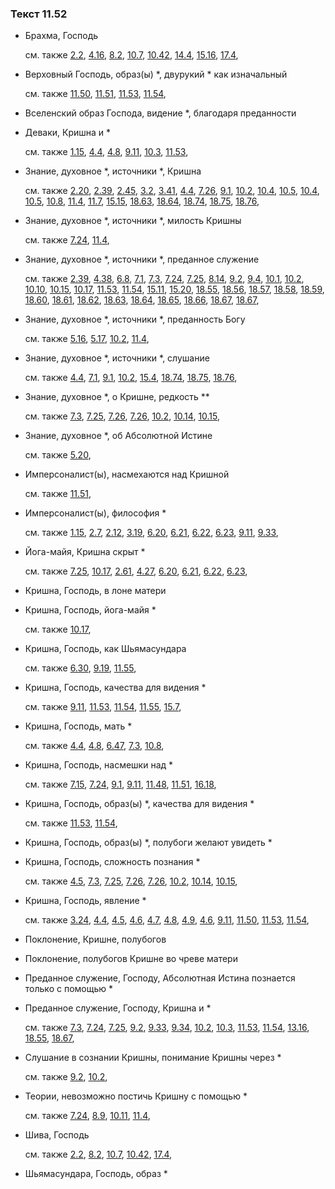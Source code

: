 ### Текст 11.52
	
- Брахма, Господь

	см. также  [2.2](../02/0202.md),  [4.16](../04/0416.md),  [8.2](../08/0802.md),  [10.7](../10/1007.md),  [10.42](../10/1042.md),  [14.4](../14/1404.md),  [15.16](../15/1516.md),  [17.4](../17/1704.md), 
	
- Верховный Господь, образ(ы) *, двурукий * как изначальный

	см. также  [11.50](../11/1150.md),  [11.51](../11/1151.md),  [11.53](../11/1153.md),  [11.54](../11/1154.md), 
	
- Вселенский образ Господа, видение *, благодаря преданности

	
- Деваки, Кришна и *

	см. также  [1.15](../01/0115.md),  [4.4](../04/0404.md),  [4.8](../04/0408.md),  [9.11](../09/0911.md),  [10.3](../10/1003.md),  [11.53](../11/1153.md), 
	
- Знание, духовное *, источники *, Кришна

	см. также  [2.20](../02/0220.md),  [2.39](../02/0239.md),  [2.45](../02/0245.md),  [3.2](../03/0302.md),  [3.41](../03/0341.md),  [4.4](../04/0404.md),  [7.26](../07/0726.md),  [9.1](../09/0901.md),  [10.2](../10/1002.md),  [10.4](../10/1004.md),  [10.5](../10/1005.md),  [10.4](../10/1004.md),  [10.5](../10/1005.md),  [10.8](../10/1008.md),  [11.4](../11/1104.md),  [11.7](../11/1107.md),  [15.15](../15/1515.md),  [18.63](../18/1863.md),  [18.64](../18/1864.md),  [18.74](../18/1874.md),  [18.75](../18/1875.md),  [18.76](../18/1876.md), 
	
- Знание, духовное *, источники *, милость Кришны

	см. также  [7.24](../07/0724.md),  [11.4](../11/1104.md), 
	
- Знание, духовное *, источники *, преданное служение

	см. также  [2.39](../02/0239.md),  [4.38](../04/0438.md),  [6.8](../06/0608.md),  [7.1](../07/0701.md),  [7.3](../07/0703.md),  [7.24](../07/0724.md),  [7.25](../07/0725.md),  [8.14](../08/0814.md),  [9.2](../09/0902.md),  [9.4](../09/0904.md),  [10.1](../10/1001.md),  [10.2](../10/1002.md),  [10.10](../10/1010.md),  [10.15](../10/1015.md),  [10.17](../10/1017.md),  [11.53](../11/1153.md),  [11.54](../11/1154.md),  [15.11](../15/1511.md),  [15.20](../15/1520.md),  [18.55](../18/1855.md),  [18.56](../18/1856.md),  [18.57](../18/1857.md),  [18.58](../18/1858.md),  [18.59](../18/1859.md),  [18.60](../18/1860.md),  [18.61](../18/1861.md),  [18.62](../18/1862.md),  [18.63](../18/1863.md),  [18.64](../18/1864.md),  [18.65](../18/1865.md),  [18.66](../18/1866.md),  [18.67](../18/1867.md),  [18.67](../18/1867.md), 
	
- Знание, духовное *, источники *, преданность Богу

	см. также  [5.16](../05/0516.md),  [5.17](../05/0517.md),  [10.2](../10/1002.md),  [11.4](../11/1104.md), 
	
- Знание, духовное *, источники *, слушание

	см. также  [4.4](../04/0404.md),  [7.1](../07/0701.md),  [9.1](../09/0901.md),  [10.2](../10/1002.md),  [15.4](../15/1504.md),  [18.74](../18/1874.md),  [18.75](../18/1875.md),  [18.76](../18/1876.md), 
	
- Знание, духовное *, о Кришне, редкость **

	см. также  [7.3](../07/0703.md),  [7.25](../07/0725.md),  [7.26](../07/0726.md),  [7.26](../07/0726.md),  [10.2](../10/1002.md),  [10.14](../10/1014.md),  [10.15](../10/1015.md), 
	
- Знание, духовное *, об Абсолютной Истине

	см. также  [5.20](../05/0520.md), 
	
- Имперсоналист(ы), насмехаются над Кришной

	см. также  [11.51](../11/1151.md), 
	
- Имперсоналист(ы), философия *

	см. также  [1.15](../01/0115.md),  [2.7](../02/0207.md),  [2.12](../02/0212.md),  [3.19](../03/0319.md),  [6.20](../06/0620.md),  [6.21](../06/0621.md),  [6.22](../06/0622.md),  [6.23](../06/0623.md),  [9.11](../09/0911.md),  [9.33](../09/0933.md), 
	
- Йога-майя, Кришна скрыт *

	см. также  [7.25](../07/0725.md),  [10.17](../10/1017.md),  [2.61](../02/0261.md),  [4.27](../04/0427.md),  [6.20](../06/0620.md),  [6.21](../06/0621.md),  [6.22](../06/0622.md),  [6.23](../06/0623.md), 
	
- Кришна, Господь, в лоне матери

	
- Кришна, Господь, йога-майя *

	см. также  [10.17](../10/1017.md), 
	
- Кришна, Господь, как Шьямасундара

	см. также  [6.30](../06/0630.md),  [9.19](../09/0919.md),  [11.55](../11/1155.md), 
	
- Кришна, Господь, качества для видения *

	см. также  [9.11](../09/0911.md),  [11.53](../11/1153.md),  [11.54](../11/1154.md),  [11.55](../11/1155.md),  [15.7](../15/1507.md), 
	
- Кришна, Господь, мать *

	см. также  [4.4](../04/0404.md),  [4.8](../04/0408.md),  [6.47](../06/0647.md),  [7.3](../07/0703.md),  [10.8](../10/1008.md), 
	
- Кришна, Господь, насмешки над *

	см. также  [7.15](../07/0715.md),  [7.24](../07/0724.md),  [9.1](../09/0901.md),  [9.11](../09/0911.md),  [11.48](../11/1148.md),  [11.51](../11/1151.md),  [16.18](../16/1618.md), 
	
- Кришна, Господь, образ(ы) *, качества для видения *

	см. также  [11.53](../11/1153.md),  [11.54](../11/1154.md), 
	
- Кришна, Господь, образ(ы) *, полубоги желают увидеть *

	
- Кришна, Господь, сложность познания *

	см. также  [4.5](../04/0405.md),  [7.3](../07/0703.md),  [7.25](../07/0725.md),  [7.26](../07/0726.md),  [7.26](../07/0726.md),  [10.2](../10/1002.md),  [10.14](../10/1014.md),  [10.15](../10/1015.md), 
	
- Кришна, Господь, явление *

	см. также  [3.24](../03/0324.md),  [4.4](../04/0404.md),  [4.5](../04/0405.md),  [4.6](../04/0406.md),  [4.7](../04/0407.md),  [4.8](../04/0408.md),  [4.9](../04/0409.md),  [4.6](../04/0406.md),  [9.11](../09/0911.md),  [11.50](../11/1150.md),  [11.53](../11/1153.md),  [11.54](../11/1154.md), 
	
- Поклонение, Кришне, полубогов

	
- Поклонение, полубогов Кришне во чреве матери

	
- Преданное служение, Господу, Абсолютная Истина познается только с помощью *

	
- Преданное служение, Господу, Кришна и *

	см. также  [7.3](../07/0703.md),  [7.24](../07/0724.md),  [7.25](../07/0725.md),  [9.2](../09/0902.md),  [9.33](../09/0933.md),  [9.34](../09/0934.md),  [10.2](../10/1002.md),  [10.3](../10/1003.md),  [11.53](../11/1153.md),  [11.54](../11/1154.md),  [13.16](../13/1316.md),  [18.55](../18/1855.md),  [18.67](../18/1867.md), 
	
- Слушание в сознании Кришны, понимание Кришны через *

	см. также  [9.2](../09/0902.md),  [10.2](../10/1002.md), 
	
- Теории, невозможно постичь Кришну с помощью *

	см. также  [7.24](../07/0724.md),  [8.9](../08/0809.md),  [10.11](../10/1011.md),  [11.4](../11/1104.md), 
	
- Шива, Господь

	см. также  [2.2](../02/0202.md),  [8.2](../08/0802.md),  [10.7](../10/1007.md),  [10.42](../10/1042.md),  [17.4](../17/1704.md), 
	
- Шьямасундара, Господь, образ *

